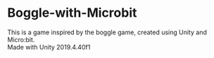 # Boggle-with-Microbit
This is a game inspired by the boggle game, created using Unity and Micro:bit.  
Made with Unity 2019.4.40f1
